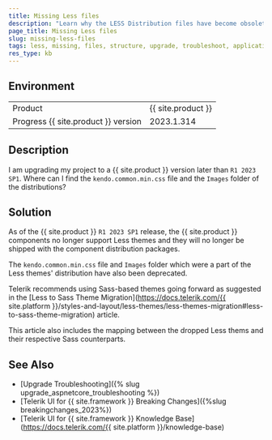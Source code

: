 ```yaml
---
title: Missing Less files
description: "Learn why the LESS Distribution files have become obsolete when upgrading to new {{ site.product }} versions."
page_title: Missing Less files
slug: missing-less-files
tags: less, missing, files, structure, upgrade, troubleshoot, application
res_type: kb
---
```


## Environment

<table>
 <tr>
  <td>Product</td>
  <td>{{ site.product }}</td>
 </tr>
 <tr>
  <td>Progress {{ site.product }} version</td>
  <td>2023.1.314</td>
 </tr>
</table>


## Description

I am upgrading my project to a {{ site.product }} version later than `R1 2023 SP1`. Where can I find the `kendo.common.min.css` file and the `Images` folder of the distributions?


## Solution

As of the {{ site.product }} `R1 2023 SP1` release, the {{ site.product }} components no longer support Less themes and they will no longer be shipped with the component distribution packages.

The `kendo.common.min.css` file and `Images` folder which were a part of the Less themes' distribution have also been deprecated. 

Telerik recommends using Sass-based themes going forward as suggested in the [Less to Sass Theme Migration](https://docs.telerik.com/{{ site.platform }}/styles-and-layout/less-themes/less-themes-migration#less-to-sass-theme-migration) article.

This article also includes the mapping between the dropped Less thems and their respective Sass counterparts.

## See Also

* [Upgrade Troubleshooting]({% slug upgrade_aspnetcore_troubleshooting %})
* [Telerik UI for {{ site.framework }} Breaking Changes]({%slug breakingchanges_2023%})
* [Telerik UI for {{ site.framework }} Knowledge Base](https://docs.telerik.com/{{ site.platform }}/knowledge-base)